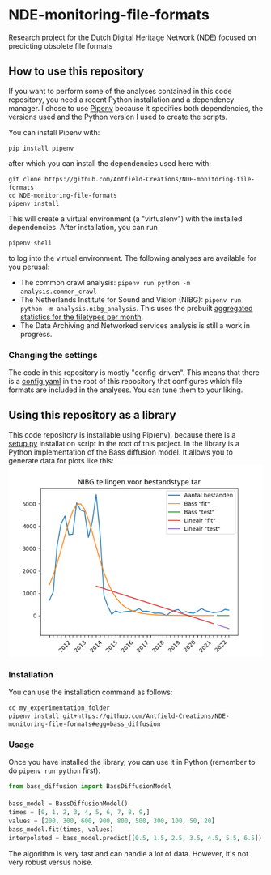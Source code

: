 # NDE-monitoring-file-formats
Research project for the Dutch Digital Heritage Network (NDE) focused on predicting obsolete file formats

## How to use this repository
If you want to perform some of the analyses contained in this code repository, you need a recent Python installation and 
a dependency manager. I chose to use [Pipenv](https://pypi.org/project/pipenv/) because it specifies both dependencies,
the versions used and the Python version I used to create the scripts.

You can install Pipenv with:
```shell
pip install pipenv
```

after which you can install the dependencies used here with:
```shell
git clone https://github.com/Antfield-Creations/NDE-monitoring-file-formats
cd NDE-monitoring-file-formats
pipenv install
```

This will create a virtual environment (a "virtualenv") with the installed dependencies. After installation, you can run
```shell
pipenv shell
```

to log into the virtual environment. The following analyses are available for you perusal:
- The common crawl analysis: `pipenv run python -m analysis.common_crawl`
- The Netherlands Institute for Sound and Vision (NIBG): `pipenv run python -m analysis.nibg_analysis`. This uses the 
  prebuilt [aggregated statistics for the filetypes per month](data/nibg/nibg_aggregate_stats.json).
- The Data Archiving and Networked services analysis is still a work in progress.

### Changing the settings
The code in this repository is mostly "config-driven". This means that there is a [config.yaml](config.yaml) in the root
of this repository that configures which file formats are included in the analyses. You can tune them to your liking.   

## Using this repository as a library
This code repository is installable using Pip(env), because there is a [setup.py](setup.py) installation script in the
root of this project. In the library is a Python implementation of the Bass diffusion model. It allows you to generate
data for plots like this:
![diffusion plot](images/nibg/tar.png)

### Installation
You can use the installation command as follows:
```shell
cd my_experimentation_folder
pipenv install git+https://github.com/Antfield-Creations/NDE-monitoring-file-formats#egg=bass_diffusion
```

### Usage
Once you have installed the library, you can use it in Python (remember to do `pipenv run python` first):
```python
from bass_diffusion import BassDiffusionModel

bass_model = BassDiffusionModel()
times = [0, 1, 2, 3, 4, 5, 6, 7, 8, 9,]
values = [200, 300, 600, 900, 800, 500, 300, 100, 50, 20]
bass_model.fit(times, values)
interpolated = bass_model.predict([0.5, 1.5, 2.5, 3.5, 4.5, 5.5, 6.5])
```

The algorithm is very fast and can handle a lot of data. However, it's not very robust versus noise.
